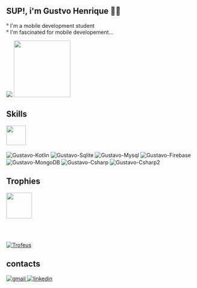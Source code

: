 ## SUP!, i'm Gustvo Henrique 🫱🏿

° I'm a mobile development student
<br/>
° I'm fascinated for mobile developement...

<div align="left">
<picture align="left">
  <source
    srcset="https://github-readme-stats.vercel.app/api?username=gustavosantiagob2&show_icons=true&theme=prussian"
    media="(prefers-color-scheme: dark)" height="150em"
  />
  <img src="https://github-readme-stats.vercel.app/api?username=gustavosantiagob2&show_icons=true" />
</picture>
 <img height="150em" src="https://github-readme-stats.vercel.app/api/top-langs/?username=gustavosantiagob2&layout=compact&langs_count=7&theme=blueberry"/>
</div>

## Skills 
<img height="52em" src="https://github.com/user-attachments/assets/07679413-76db-4371-8e41-b5899b99ae73"/>
 
<div style="display: inline_block">
   <br>
  <img align="center" alt="Gustavo-Kotlin" src="https://img.shields.io/badge/Kotlin-%237F52FF.svg?logo=kotlin&logoColor=white">
  <img align="center" alt="Gustavo-Sqlite" src="https://img.shields.io/badge/SQLite-%2307405e.svg?logo=sqlite&logoColor=white">
  <img align="center" alt="Gustavo-Mysql" src="https://img.shields.io/badge/MySQL-00000F?style=for-the-badge&logo=mysql&logoColor=white">
  <img align="center" alt="Gustavo-Firebase" src="https://img.shields.io/badge/Firebase-039BE5?logo=Firebase&logoColor=white">
  <img align="center" alt="Gustavo-MongoDB" src="https://img.shields.io/badge/MongoDB-%234ea94b.svg?logo=mongodb&logoColor=white">
  
  <img align="center" alt="Gustavo-Csharp" src="https://img.shields.io/badge/.NET-512BD4?logo=dotnet&logoColor=fff">
  <img align="center" alt="Gustavo-Csharp2" src="https://custom-icon-badges.demolab.com/badge/C%23-%23239120.svg?logo=cshrp&logoColor=white">
</div>

## Trophies 
<img height="68em" src="https://github.com/user-attachments/assets/a6bb5326-9c5f-4afa-85ff-6d2401470c19"/>

<br><br>

<div>
  <a href="#">	
    <img  src="https://github-trophies.vercel.app/?username=gustavosantiagob2&theme=gruvbox&no-frame=true&margin-w=50&no-bg=true" alt="Trofeus"/>
  </a>
</div>
	
## contacts

<div> 
  <a href="mailto:gustavohenriquesantiago5@gmail.com">	
    <img  src="https://img.shields.io/badge/Gmail-D14836?logo=gmail&logoColor=white" alt="gmail"/>
  </a>
  <a href="https://www.linkedin.com/in/gustavo-santiago-b3989a207/">	
    <img  src="https://custom-icon-badges.demolab.com/badge/LinkedIn-0A66C2?logo=linkedin-white&logoColor=fff" alt="linkedin"/>
  </a>   
</div> 
